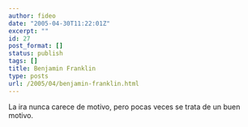 ```yaml
---
author: fideo
date: "2005-04-30T11:22:01Z"
excerpt: ""
id: 27
post_format: []
status: publish
tags: []
title: Benjamin Franklin
type: posts
url: /2005/04/benjamin-franklin.html
---
```

La ira nunca carece de motivo, pero pocas veces se trata de un buen motivo.
